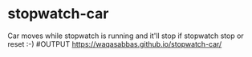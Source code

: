 # stopwatch-car
Car moves while stopwatch is running and it'll stop if stopwatch stop  or reset :-) 
#OUTPUT
https://waqasabbas.github.io/stopwatch-car/
